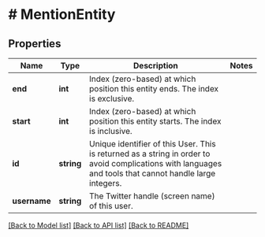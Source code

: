 # # MentionEntity

## Properties

Name | Type | Description | Notes
------------ | ------------- | ------------- | -------------
**end** | **int** | Index (zero-based) at which position this entity ends.  The index is exclusive. |
**start** | **int** | Index (zero-based) at which position this entity starts.  The index is inclusive. |
**id** | **string** | Unique identifier of this User. This is returned as a string in order to avoid complications with languages and tools that cannot handle large integers. |
**username** | **string** | The Twitter handle (screen name) of this user. |

[[Back to Model list]](../../README.md#models) [[Back to API list]](../../README.md#endpoints) [[Back to README]](../../README.md)
